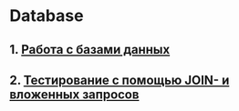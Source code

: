 # Database
## 1. [Работа с базами данных](https://docs.google.com/spreadsheets/d/1L-KImDLsQbVTmbpZ01TzhCmijLm46xTw7aE3nc0XLOo/edit?usp=sharing)
## 2. [Тестирование с помощью JOIN- и вложенных запросов](https://docs.google.com/spreadsheets/d/1gjzpw2SIJ644ElsGIMhB4f8Ffo8WI2zvOqYeAv_E4Ho/edit?usp=sharing)
